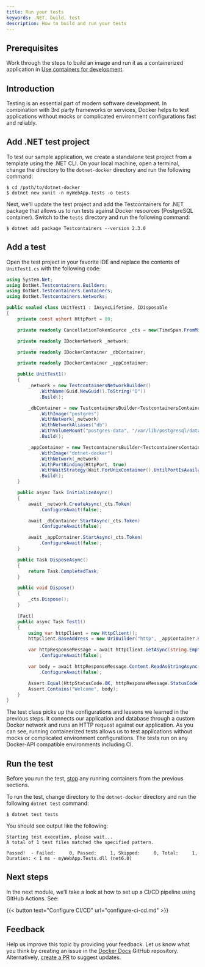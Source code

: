 ```yaml
---
title: Run your tests
keywords: .NET, build, test
description: How to build and run your tests
---
```


## Prerequisites

Work through the steps to build an image and run it as a containerized application in [Use containers for development](develop.md).

## Introduction

Testing is an essential part of modern software development. In combination with 3rd party frameworks or services, Docker helps to test applications without mocks or complicated environment configurations fast and reliably.

## Add .NET test project

To test our sample application, we create a standalone test project from a template using the .NET CLI. On your local machine, open a terminal, change the directory to the `dotnet-docker` directory and run the following command:

```console
$ cd /path/to/dotnet-docker
$ dotnet new xunit -n myWebApp.Tests -o tests
```

Next, we'll update the test project and add the Testcontainers for .NET package that allows us to run tests against Docker resources (PostgreSQL container). Switch to the `tests` directory and run the following command:

```console
$ dotnet add package Testcontainers --version 2.3.0
```

## Add a test

Open the test project in your favorite IDE and replace the contents of `UnitTest1.cs` with the following code:

```c#
using System.Net;
using DotNet.Testcontainers.Builders;
using DotNet.Testcontainers.Containers;
using DotNet.Testcontainers.Networks;

public sealed class UnitTest1 : IAsyncLifetime, IDisposable
{
    private const ushort HttpPort = 80;

    private readonly CancellationTokenSource _cts = new(TimeSpan.FromMinutes(1));

    private readonly IDockerNetwork _network;

    private readonly IDockerContainer _dbContainer;

    private readonly IDockerContainer _appContainer;

    public UnitTest1()
    {
        _network = new TestcontainersNetworkBuilder()
            .WithName(Guid.NewGuid().ToString("D"))
            .Build();

        _dbContainer = new TestcontainersBuilder<TestcontainersContainer>()
            .WithImage("postgres")
            .WithNetwork(_network)
            .WithNetworkAliases("db")
            .WithVolumeMount("postgres-data", "/var/lib/postgresql/data")
            .Build();

        _appContainer = new TestcontainersBuilder<TestcontainersContainer>()
            .WithImage("dotnet-docker")
            .WithNetwork(_network)
            .WithPortBinding(HttpPort, true)
            .WithWaitStrategy(Wait.ForUnixContainer().UntilPortIsAvailable(HttpPort))
            .Build();
    }

    public async Task InitializeAsync()
    {
        await _network.CreateAsync(_cts.Token)
            .ConfigureAwait(false);

        await _dbContainer.StartAsync(_cts.Token)
            .ConfigureAwait(false);

        await _appContainer.StartAsync(_cts.Token)
            .ConfigureAwait(false);
    }

    public Task DisposeAsync()
    {
        return Task.CompletedTask;
    }

    public void Dispose()
    {
        _cts.Dispose();
    }

    [Fact]
    public async Task Test1()
    {
        using var httpClient = new HttpClient();
        httpClient.BaseAddress = new UriBuilder("http", _appContainer.Hostname, _appContainer.GetMappedPublicPort(HttpPort)).Uri;

        var httpResponseMessage = await httpClient.GetAsync(string.Empty)
            .ConfigureAwait(false);

        var body = await httpResponseMessage.Content.ReadAsStringAsync()
            .ConfigureAwait(false);

        Assert.Equal(HttpStatusCode.OK, httpResponseMessage.StatusCode);
        Assert.Contains("Welcome", body);
    }
}
```

The test class picks up the configurations and lessons we learned in the previous steps. It connects our application and database through a custom Docker network and runs an HTTP request against our application. As you can see, running containerized tests allows us to test applications without mocks or complicated environment configurations. The tests run on any Docker-API compatible environments including CI.

## Run the test

Before you run the test, [stop](run-containers.md#stop-start-and-name-containers) any running containers from the previous sections.

To run the test, change directory to the `dotnet-docker` directory and run the following `dotnet test` command:

```console
$ dotnet test tests
```

You should see output like the following:

```console
Starting test execution, please wait...
A total of 1 test files matched the specified pattern.

Passed!  - Failed:     0, Passed:     1, Skipped:     0, Total:     1, Duration: < 1 ms - myWebApp.Tests.dll (net6.0)
```

## Next steps

In the next module, we’ll take a look at how to set up a CI/CD pipeline using GitHub Actions. See:

{{< button text="Configure CI/CD" url="configure-ci-cd.md" >}}

## Feedback

Help us improve this topic by providing your feedback. Let us know what you think by creating an issue in the [Docker Docs](https://github.com/docker/docker.github.io/issues/new?title=[dotnet%20docs%20feedback]) GitHub repository. Alternatively, [create a PR](https://github.com/docker/docker.github.io/pulls) to suggest updates.
